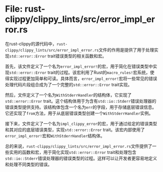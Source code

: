 # File: rust-clippy/clippy_lints/src/error_impl_error.rs

在rust-clippy的源代码中，`rust-clippy/clippy_lints/src/error_impl_error.rs`文件的作用是提供了用于处理实现`std::error::Error` trait错误类型的相关函数和宏。

首先，该文件定义了一个名为`error_impl_error!`的宏，用于简化在错误类型中实现`std::error::Error` trait的过程。该宏利用了Rust的`macro_rules!`宏系统，使得实现过程更加简单和可读。具体而言，`error_impl_error!`宏将一些常见的错误处理代码片段组合成为了一个完整的`std::error::Error` trait实现。

然后，文件定义了一个名为`WithStderrHandler`的结构体，它实现了`std::error::Error` trait。这个结构体用于为含有`std::io::Stderr`错误处理器的错误类型提供支持。该结构体包含一个名为`err`的字段，用于存储底层错误信息。它还实现了`from`方法，用于从底层错误类型创建一个`WithStderrHandler`实例。

接下来，文件定义了一个名为`impl_clippy_error`的宏，用于通过给定的错误类型和其对应的底层错误类型，实现`std::error::Error` trait。该宏内部使用了`error_impl_error!`宏和`WithStderrHandler`结构体。

总的来说，`rust-clippy/clippy_lints/src/error_impl_error.rs`文件提供了一些实用的函数和宏，用于简化实现`std::error::Error` trait和处理包含`std::io::Stderr`错误处理器的错误类型的过程。这样可以让开发者更容易地定义和处理不同类型的错误。

